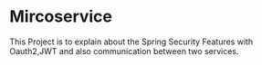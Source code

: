 # Mircoservice

This Project is to explain about the Spring Security Features with Oauth2,JWT and also 
communication between two services.

